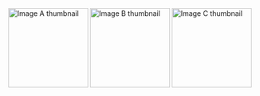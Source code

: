 <img src="https://github.com/user-attachments/assets/b92f2119-1815-4f7d-a403-9d69757c8e70" alt="Image A thumbnail" width="160" />

<img src="https://github.com/user-attachments/assets/491dbd2b-2556-4bbe-92e1-9c7bf0cde264" alt="Image B thumbnail" width="160" />

<img src="https://github.com/user-attachments/assets/55ceccb3-6efa-423a-9fa1-0f10a9eb69c6" alt="Image C thumbnail" width="160" />
